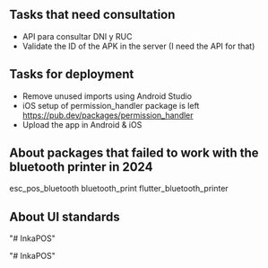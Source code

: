 ## Tasks that need consultation

- API para consultar DNI y RUC
- Validate the ID of the APK in the server (I need the API for that)

## Tasks for deployment

- Remove unused imports using Android Studio
- iOS setup of permission_handler package is left
https://pub.dev/packages/permission_handler
- Upload the app in Android & iOS

## About packages that failed to work with the bluetooth printer in 2024

esc_pos_bluetooth
bluetooth_print
flutter_bluetooth_printer

## About UI standards

<script>

• widgets/te.dart

A simple P widget but the "text" parameter is dynamic, if double it prints it as a 2 decimal number.

• widgets/default_background.dart

The default gradient black/orange background in the design. In code:
Scaffold(
  body: DefaultBackground(
    addPadding: true,
    child: Column(
      children: [
        // Code...
      ],
    ),
  ),
),

• widgets/simple_white_box.dart

The common rounded white container in screens. In code:

body: DefaultBackground(
  addPadding: true,
  child: Column(
    children: [
      SimpleWhiteBox(
        children: [
          DialogTitle('Mi título'),
          // Code...
        ],
      ),
    ],
  ),
),

• widgets/simple_white_box_scroll_both.dart

The same as widgets/simple_white_box.dart but content can also scroll horizontally.

• AppBar

import '../widgets/my_icon.dart';

appBar: AppBar(
  leading: Center(
    child: Padding(
      padding: const EdgeInsets.only(left:10),
      child: MyIcon(Icons.menu,(){}),
    ),
  ),
  actions: [
    MyIcon(Icons.arrow_back,()=>back(context)),sep,
  ],
),

• Template page

import 'package:flutter/material.dart';
import '../services/helper.dart';
import '../services/db.dart';
import '../services/hive_helper.dart';
import '../widgets/default_background.dart';
import '../widgets/simple_white_box.dart';
import '../widgets/dialog_title.dart';
import '../widgets/simple_line.dart';
import '../widgets/my_icon.dart';
import '../widgets/button.dart';
import '../widgets/input.dart';
import '../widgets/div.dart';
import '../widgets/p.dart';

class ScreenX extends StatefulWidget {
  const ScreenX({super.key});
  @override
  State<ScreenX> createState() => _ScreenXState();
}

class _ScreenXState extends State<ScreenX> {
  
  @override
  void initState(){
    super.initState();
    WidgetsBinding.instance.addPostFrameCallback((_)async{
      // TODO
    });
  }

  @override
  void dispose(){
    // TODO
    super.dispose();
  }

  @override
  Widget build(BuildContext context) {
    return Scaffold(
      backgroundColor:Theme.of(context).colorScheme.surface,
      appBar: AppBar(
        leading: Center(
          child: Padding(
            padding: const EdgeInsets.only(left:10),
            child: MyIcon(Icons.menu,(){}),
          ),
        ),
        actions: [
          MyIcon(Icons.arrow_back,()=>back(context)),sep,
        ],
      ),
      body: DefaultBackground(
        addPadding: true,
        child: Column(
          children: [
            SimpleWhiteBox(
              children: [
                DialogTitle('ScreenX'),
                //TODO
              ],
            ),
          ],
        ),
      ),
    );
  }
}

• Template for pre printable document

import 'package:flutter/material.dart';
import 'dart:typed_data';
import 'package:widgets_to_image/widgets_to_image.dart';
import '../services/helper.dart';
import '../widgets/simple_line.dart';
import '../widgets/my_icon.dart';
import '../widgets/div.dart';
import '../widgets/te.dart';
import '../widgets/products_table.dart';
import 'imprimir.dart';

class PreImpresionTemplate extends StatefulWidget {
  final Map data;
  const PreImpresionTemplate(this.data,{super.key});
  @override
  State<PreImpresionTemplate> createState() => _PreImpresionTemplateState();
}

class _PreImpresionTemplateState extends State<PreImpresionTemplate> {

  WidgetsToImageController _wti = WidgetsToImageController();
  late final Map data;

  @override
  void initState() {
    super.initState();
    data = widget.data;
  }

  void _print()async{
    bool? ans = await confirm(context,'¿Imprimir?');
    if(ans!=true)return;
    doLoad(context);
    try{
      Uint8List? bytes = await _wti.capture();
      if(bytes==null)return;
      await goTo(context,Imprimir(bytes));
    }
    catch(e){await alert(context,'Ocurrió un error');p(e.toString());}
    finally{Navigator.pop(context);}
  }

  @override
  Widget build(BuildContext context) {
    return Scaffold(
      backgroundColor:Theme.of(context).colorScheme.surface,
      appBar: AppBar(
        leading: Center(
          child: Padding(
            padding: const EdgeInsets.only(left:10),
            child: MyIcon(Icons.menu,()=>back(context)),
          ),
        ),
        actions: [
          MyIcon(Icons.print,_print),sep,
          MyIcon(Icons.arrow_back,()=>back(context)),sep,
        ],
      ),
      body: Container(
        width: width(context),
        height: height(context),
        child: SingleChildScrollView(
          child: SingleChildScrollView(
            scrollDirection: Axis.horizontal,
            child: Column(
              children: [
                WidgetsToImage(
                  controller: _wti,
                  child: Div(
                    width: 320,
                    background: Colors.white,
                    padding: const EdgeInsets.all(16),
                    child: Column(
                      crossAxisAlignment: CrossAxisAlignment.center,
                      children: [
                        sep,
                        const Te('TITULO',bold:true),
                        Te(data['ruc']),
                        Te(DateTime.now().millisecondsSinceEpoch,'day/month/year - hour:minute'),
                        MyRow('N° PEDIDO:',data['numeroDePedido']),
                        const SimpleLine(height:3,color:Colors.black),
                        ProductsTable(data['productos']),
                        Align(
                          alignment: Alignment.centerRight,
                          child: Te('SubTotal: 111',bold:true),
                        ),
                        Row(
                          mainAxisAlignment: MainAxisAlignment.spaceBetween,
                          children: [
                            Te('P. Neto:',bold:true),
                            Te('S/111',bold:true),
                          ],
                        ),
                        Image.asset('assets/business-qr.png',width:width(context)*0.36),
                      ],
                    ),
                  ),
                ),
              ],
            ),
          ),
        ),
      ),
    );
  }
}

class MyRow extends StatelessWidget {
  final String text1;
  final String text2;
  const MyRow(this.text1,this.text2,{super.key});
  @override
  Widget build(BuildContext context)=>Row(
    children: [
      Te(text1,bold:true),
      const SizedBox(width:7),
      Expanded(
        child: Align(
          alignment: Alignment.centerLeft,
          child: Te(text2,align:TextAlign.start),
        ),
      ),
    ],
  );
}

</script>"# InkaPOS" 
"# InkaPOS" 
